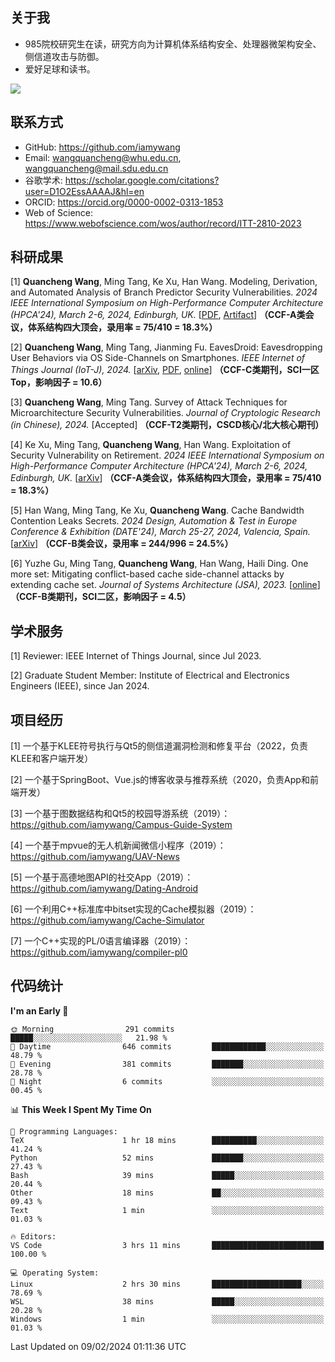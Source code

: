 ## 关于我

- 985院校研究生在读，研究方向为计算机体系结构安全、处理器微架构安全、侧信道攻击与防御。
- 爱好足球和读书。

![](https://github-readme-stats-iamywang.vercel.app/api?username=iamywang&theme=buefy&count_private=true&show_icons=true&hide_border=true&hide_title=true)


## 联系方式

- GitHub: https://github.com/iamywang
- Email: wangquancheng@whu.edu.cn, wangquancheng@mail.sdu.edu.cn
- 谷歌学术: https://scholar.google.com/citations?user=D1O2EssAAAAJ&hl=en
- ORCID: https://orcid.org/0000-0002-0313-1853
- Web of Science: https://www.webofscience.com/wos/author/record/ITT-2810-2023

## 科研成果

[1] **Quancheng Wang**, Ming Tang, Ke Xu, Han Wang. Modeling, Derivation, and Automated Analysis of Branch Predictor Security Vulnerabilities. *2024 IEEE International Symposium on High-Performance Computer Architecture (HPCA'24), March 2-6, 2024, Edinburgh, UK.* [[PDF](https://iamywang.github.io/pubs/wang24hpca.pdf), [Artifact](https://github.com/iamywang/bp-security-framework)]
**（CCF-A类会议，体系结构四大顶会，录用率 = 75/410 = 18.3%）**

[2] **Quancheng Wang**, Ming Tang, Jianming Fu. EavesDroid: Eavesdropping User Behaviors via OS Side-Channels on Smartphones. *IEEE Internet of Things Journal (IoT-J), 2024.* [[arXiv](https://arxiv.org/pdf/2303.03700.pdf), [PDF](https://iamywang.github.io/pubs/wang23iotj.pdf), [online](http://dx.doi.org/10.1109/JIOT.2023.3298992)]
**（CCF-C类期刊，SCI一区Top，影响因子 = 10.6）**

[3] **Quancheng Wang**, Ming Tang. Survey of Attack Techniques for Microarchitecture Security Vulnerabilities. *Journal of Cryptologic Research (in Chinese), 2024.* [Accepted]
**（CCF-T2类期刊，CSCD核心/北大核心期刊）**

[4] Ke Xu, Ming Tang, **Quancheng Wang**, Han Wang. Exploitation of Security Vulnerability on Retirement. *2024 IEEE International Symposium on High-Performance Computer Architecture (HPCA'24), March 2-6, 2024, Edinburgh, UK.* [[arXiv](https://arxiv.org/pdf/2307.12486.pdf)]
**（CCF-A类会议，体系结构四大顶会，录用率 = 75/410 = 18.3%）**

[5] Han Wang, Ming Tang, Ke Xu, **Quancheng Wang**. Cache Bandwidth Contention Leaks Secrets. *2024 Design, Automation & Test in Europe Conference & Exhibition (DATE'24), March 25-27, 2024, Valencia, Spain.* [[arXiv](http://arxiv.org/pdf/2306.01996.pdf)]
**（CCF-B类会议，录用率 = 244/996 = 24.5%）**

[6] Yuzhe Gu, Ming Tang, **Quancheng Wang**, Han Wang, Haili Ding. One more set: Mitigating conflict-based cache side-channel attacks by extending cache set. *Journal of Systems Architecture (JSA), 2023.* [[online](https://doi.org/10.1016/j.sysarc.2023.102997)]
**（CCF-B类期刊，SCI二区，影响因子 = 4.5）**

## 学术服务

[1] Reviewer: IEEE Internet of Things Journal, since Jul 2023.

[2] Graduate Student Member: Institute of Electrical and Electronics Engineers (IEEE), since Jan 2024.


## 项目经历

[1] 一个基于KLEE符号执行与Qt5的侧信道漏洞检测和修复平台（2022，负责KLEE和客户端开发）

[2] 一个基于SpringBoot、Vue.js的博客收录与推荐系统（2020，负责App和前端开发）

[3] 一个基于图数据结构和Qt5的校园导游系统（2019）：https://github.com/iamywang/Campus-Guide-System

[4] 一个基于mpvue的无人机新闻微信小程序（2019）：https://github.com/iamywang/UAV-News

[5] 一个基于高德地图API的社交App（2019）：https://github.com/iamywang/Dating-Android

[6] 一个利用C++标准库中bitset实现的Cache模拟器（2019）：https://github.com/iamywang/Cache-Simulator

[7] 一个C++实现的PL/0语言编译器（2019）：https://github.com/iamywang/compiler-pl0

## 代码统计

<!--START_SECTION:waka-->
**I'm an Early 🐤** 

```text
🌞 Morning                291 commits         █████░░░░░░░░░░░░░░░░░░░░   21.98 % 
🌆 Daytime                646 commits         ████████████░░░░░░░░░░░░░   48.79 % 
🌃 Evening                381 commits         ███████░░░░░░░░░░░░░░░░░░   28.78 % 
🌙 Night                  6 commits           ░░░░░░░░░░░░░░░░░░░░░░░░░   00.45 % 
```


📊 **This Week I Spent My Time On** 

```text
💬 Programming Languages: 
TeX                      1 hr 18 mins        ██████████░░░░░░░░░░░░░░░   41.24 % 
Python                   52 mins             ███████░░░░░░░░░░░░░░░░░░   27.43 % 
Bash                     39 mins             █████░░░░░░░░░░░░░░░░░░░░   20.44 % 
Other                    18 mins             ██░░░░░░░░░░░░░░░░░░░░░░░   09.43 % 
Text                     1 min               ░░░░░░░░░░░░░░░░░░░░░░░░░   01.03 % 

🔥 Editors: 
VS Code                  3 hrs 11 mins       █████████████████████████   100.00 % 

💻 Operating System: 
Linux                    2 hrs 30 mins       ████████████████████░░░░░   78.69 % 
WSL                      38 mins             █████░░░░░░░░░░░░░░░░░░░░   20.28 % 
Windows                  1 min               ░░░░░░░░░░░░░░░░░░░░░░░░░   01.03 % 
```


 Last Updated on 09/02/2024 01:11:36 UTC
<!--END_SECTION:waka-->
